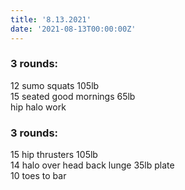 ```yaml
---
title: '8.13.2021'
date: '2021-08-13T00:00:00Z'
---
```


### 3 rounds:  
12 sumo squats 105lb           
15 seated good mornings 65lb       
hip halo work           
  
### 3 rounds:  
15 hip thrusters 105lb          
14 halo over head back lunge 35lb plate    
10 toes to bar                  